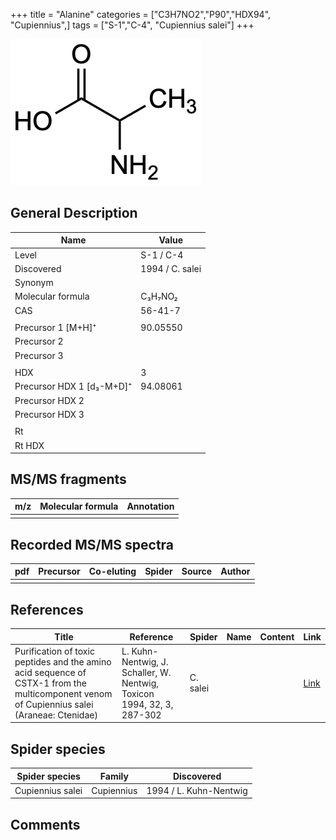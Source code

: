 +++
title = "Alanine"
categories = ["C3H7NO2","P90","HDX94",
"Cupiennius",]
tags = ["S-1","C-4",
"Cupiennius salei"]
+++

![](/img/Alanine.png)

## General Description

| Name                      | Value           |
|---------------------------|-----------------|
| Level                     | S-1 / C-4       |
| Discovered                | 1994 / C. salei |
| Synonym                   |                 |
| Molecular formula         | C₃H₇NO₂         |
| CAS                       | 56-41-7         |
|                           |                 |
| Precursor 1 [M+H]⁺        | 90.05550        |
| Precursor 2               |                 |
| Precursor 3               |                 |
|                           |                 |
| HDX                       | 3               |
| Precursor HDX 1 [d₃-M+D]⁺ | 94.08061        |
| Precursor HDX 2           |                 |
| Precursor HDX 3           |                 |
|                           |                 |
| Rt                        |                 |
| Rt HDX                    |                 |

## MS/MS fragments

| m/z | Molecular formula | Annotation |
|-----|-------------------|------------|
|     |                   |            |

## Recorded MS/MS spectra

| pdf | Precursor | Co-eluting | Spider | Source | Author |
|-----|-----------|------------|--------|--------|--------|
|     |           |            |        |        |        |

## References

| Title                                                                                                                                      | Reference                                                              | Spider   | Name | Content | Link                                         |
|--------------------------------------------------------------------------------------------------------------------------------------------|------------------------------------------------------------------------|----------|------|---------|----------------------------------------------|
| Purification of toxic peptides and the amino acid sequence of CSTX-1 from the multicomponent venom of Cupiennius salei (Araneae: Ctenidae) | L. Kuhn-Nentwig, J. Schaller, W. Nentwig, Toxicon 1994, 32, 3, 287-302 | C. salei |      |         | [Link](https://doi.org/10.1016/0041-0101(94)90082-5) |

## Spider species

| Spider species   | Family     | Discovered             |
|------------------|------------|------------------------|
| Cupiennius salei | Cupiennius | 1994 / L. Kuhn-Nentwig |

## Comments